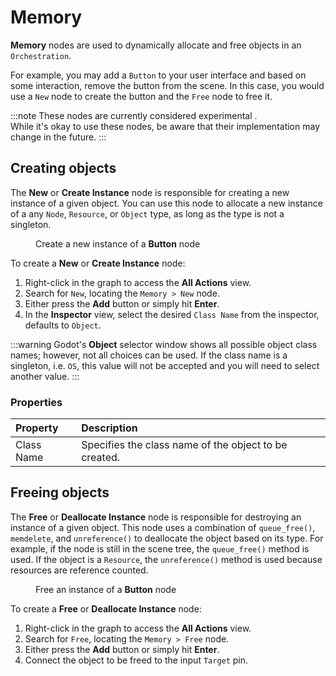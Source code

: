 
# Memory

**Memory** nodes are used to dynamically allocate and free objects in an `Orchestration`.

For example, you may add a `Button` to your user interface and based on some interaction, remove the button from the scene.
In this case, you would use a `New` node to create the button and the `Free` node to free it.

:::note
These nodes are currently considered experimental <EditorIcon name="NodeWarning"/>.<br/>
While it's okay to use these nodes, be aware that their implementation may change in the future.
:::

## Creating objects

The **New** or **Create Instance** node is responsible for creating a new instance of a given object.
You can use this node to allocate a new instance of a any `Node`, `Resource`, or `Object` type, as long as the type is not a singleton.

<Figure image="/img/nodes/memory/memory-new-node.png">Create a new instance of a <b>Button</b> node</Figure>

To create a **New** or **Create Instance** node:

1. Right-click in the graph to access the **All Actions** view.
2. Search for `New`, locating the `Memory > New` node.
3. Either press the **Add** button or simply hit **Enter**.
4. In the **Inspector** view, select the desired `Class Name` from the inspector, defaults to `Object`.

:::warning
Godot's **Object** selector window shows all possible object class names; however, not all choices can be used.
If the class name is a singleton, i.e. `OS`, this value will not be accepted and you will need to select another value.
:::

### Properties

| Property   | Description                                           |
|:-----------|:------------------------------------------------------|
| Class Name | Specifies the class name of the object to be created. |

## Freeing objects

The **Free** or **Deallocate Instance** node is responsible for destroying an instance of a given object.
This node uses a combination of `queue_free()`, `memdelete`, and `unreference()` to deallocate the object based on its type.
For example, if the node is still in the scene tree, the `queue_free()` method is used.
If the object is a `Resource`, the `unreference()` method is used because resources are reference counted.

<Figure image="/img/nodes/memory/memory-free-node.png">Free an instance of a <b>Button</b> node</Figure>

To create a **Free** or **Deallocate Instance** node:

1. Right-click in the graph to access the **All Actions** view.
2. Search for `Free`, locating the `Memory > Free` node.
3. Either press the **Add** button or simply hit **Enter**.
4. Connect the object to be freed to the input `Target` pin.


